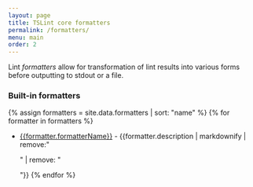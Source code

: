 ```yaml
---
layout: page
title: TSLint core formatters
permalink: /formatters/
menu: main
order: 2
---
```


Lint _formatters_ allow for transformation of lint results into various forms before outputting to stdout or a file.

### Built-in formatters

{% assign formatters = site.data.formatters | sort: "name" %}
{% for formatter in formatters %}
* [{{formatter.formatterName}}]({{formatter.formatterName}}) - {{formatter.description | markdownify | remove:"<p>" | remove: "</p>"}}
{% endfor %}
